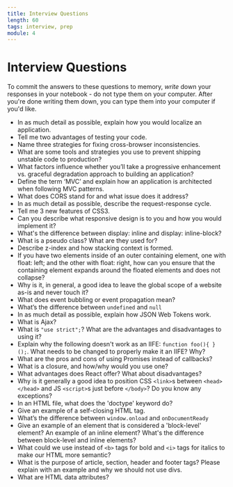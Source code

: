```yaml
---
title: Interview Questions
length: 60
tags: interview, prep
module: 4
---
```


# Interview Questions
To commit the answers to these questions to memory, _write_ down your responses in your notebook - do not type them on your computer. After you're done writing them down, you can type them into your computer if you'd like.

* In as much detail as possible, explain how you would localize an application.
* Tell me two advantages of testing your code.
* Name three strategies for fixing cross-browser inconsistencies.
* What are some tools and strategies you use to prevent shipping unstable code to production?
* What factors influence whether you’ll take a progressive enhancement vs. graceful degradation approach to building an application?
* Define the term ‘MVC’ and explain how an application is architected when following MVC patterns.
* What does CORS stand for and what issue does it address?
* In as much detail as possible, describe the request-response cycle.
* Tell me 3 new features of CSS3.
* Can you describe what responsive design is to you and how you would implement it?
* What's the difference between display: inline and display: inline-block?
* What is a pseudo class? What are they used for?
* Describe z-index and how stacking context is formed.
* If you have two elements inside of an outer containing element, one with float: left; and the other with float: right, how can you ensure that the containing element expands around the floated elements and does not collapse?
* Why is it, in general, a good idea to leave the global scope of a website as-is and never touch it?
* What does event bubbling or event propagation mean?
* What’s the difference between `undefined` and `null`
* In as much detail as possible, explain how JSON Web Tokens work.
* What is Ajax?
* What is `"use strict";`? What are the advantages and disadvantages to using it?
* Explain why the following doesn't work as an IIFE: `function foo(){ }();`. What needs to be changed to properly make it an IIFE? Why?
* What are the pros and cons of using Promises instead of callbacks?
* What is a closure, and how/why would you use one?
* What advantages does React offer? What about disadvantages?
* Why is it generally a good idea to position CSS `<link>`s between `<head></head>` and JS `<script>`s just before `</body>`? Do you know any exceptions?
* In an HTML file, what does the 'doctype' keyword do?
* Give an example of a self-closing HTML tag.
* What’s the difference between `window.onload` and `onDocumentReady`
* Give an example of an element that is considered a 'block-level' element? An example of an inline element? What's the difference between block-level and inline elements?
* What could we use instead of `<b>` tags for bold and `<i>` tags for italics to make our HTML more semantic?
* What is the purpose of article, section, header and footer tags? Please explain with an example and why we should not use divs.
* What are HTML data attributes?